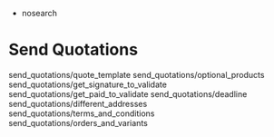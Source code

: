   - nosearch

# Send Quotations

<div class="toctree" data-titlesonly="">

send\_quotations/quote\_template send\_quotations/optional\_products
send\_quotations/get\_signature\_to\_validate
send\_quotations/get\_paid\_to\_validate send\_quotations/deadline
send\_quotations/different\_addresses
send\_quotations/terms\_and\_conditions
send\_quotations/orders\_and\_variants

</div>
